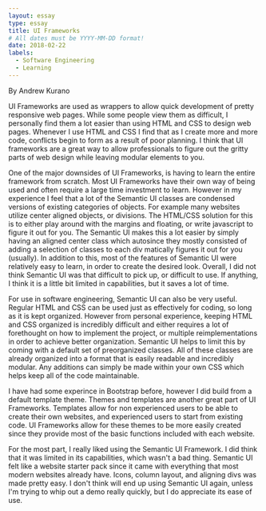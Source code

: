 ```yaml
---
layout: essay
type: essay
title: UI Frameworks
# All dates must be YYYY-MM-DD format!
date: 2018-02-22
labels:
  - Software Engineering
  - Learning
---
```


By Andrew Kurano

UI Frameworks are used as wrappers to allow quick development of pretty responsive web pages.  While some people view them as difficult, I personally find them a lot easier than using HTML and CSS to design web pages.  Whenever I use HTML and CSS I find that as I create more and more code, conflicts begin to form as a result of poor planning. I think that UI frameworks are a great way to allow professionals to figure out the gritty parts of web design while leaving modular elements to you.
         
One of the major downsides of UI Frameworks, is having to learn the entire framework from scratch.  Most UI Frameworks have their own way of being used and often require a large time investment to learn.  However in my experience I feel that a lot of the Semantic UI classes are condensed versions of existing categories of objects.  For example many websites utilize center aligned objects, or divisions.  The HTML/CSS solution for this is to either play around with the margins and floating, or write javascript to figure it out for you.  The Semantic UI makes this a lot easier by simply having an aligned center  class which autosince they mostly consisted of adding a selection of classes to each div matically figures it out for you (usually).  In addition to this, most of the features of Semantic UI were relatively easy to learn,  in order to create the desired look.  Overall, I did not think Semantic UI was that difficult to pick up, or difficult to use.  If anything, I think it is a little bit limited in capabilities, but it saves a lot of time.

For use in software engineering, Semantic UI can also be very useful.  Regular HTML and CSS can be used just as effectively for coding, so long as it is kept organized.  However from personal experience, keeping HTML and CSS organized is incredibly difficult and either requires a lot of forethought on how to implement the project, or multiple reimplementations in order to achieve better organization.  Semantic UI helps to limit this by coming with a default set of preorganized classes.  All of these classes are already organized into a format that is easily readable and incredibly modular.  Any additions can simply be made within your own CSS which helps keep all of the code maintainable. 
          
I have had some experince in Bootstrap before, however I did build from a default template theme.  Themes and templates are another great part of UI Frameworks.  Templates allow for non experienced users to be able to create their own websites, and experienced users to start from  existing code.  UI Frameworks allow for these themes to be more easily created since they provide most of the basic functions included with each website.
          
 For the most part, I really liked using the Semantic UI Framework. I did think that it was limited in its capabilities, which wasn't a bad thing.  Semantic UI felt like a website starter pack since it came with everything that most modern websites already have. Icons, column layout, and aligning divs was made pretty easy.  I don't think will end up using Semantic UI again, unless I'm trying to whip out a demo really quickly,  but I do appreciate its ease of use.

          
           
         

